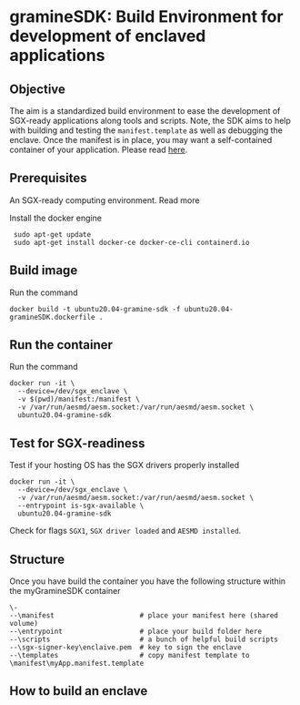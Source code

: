 # gramineSDK: Build Environment for development of enclaved applications 
## Objective
The aim is a standardized build environment to ease the development of SGX-ready applications along tools and scripts. Note, the SDK aims to help with building and testing the `manifest.template` as well as debugging the enclave. Once the manifest is in place, you may want a self-contained container of your application. Please read [here](https://github.com/enclaive/docker-gramineOS).

## Prerequisites
An SGX-ready computing environment. Read more

Install the docker engine
```
 sudo apt-get update
 sudo apt-get install docker-ce docker-ce-cli containerd.io
```

## Build image
Run the command
```
docker build -t ubuntu20.04-gramine-sdk -f ubuntu20.04-gramineSDK.dockerfile . 
```

## Run the container
Run the command
```
docker run -it \
  --device=/dev/sgx_enclave \
  -v $(pwd)/manifest:/manifest \
  -v /var/run/aesmd/aesm.socket:/var/run/aesmd/aesm.socket \ 
  ubuntu20.04-gramine-sdk
```
## Test for SGX-readiness
Test if your hosting OS has the SGX drivers properly installed
```
docker run -it \
  --device=/dev/sgx_enclave \
  -v /var/run/aesmd/aesm.socket:/var/run/aesmd/aesm.socket \
  --entrypoint is-sgx-available \ 
  ubuntu20.04-gramine-sdk
```
Check for flags `SGX1`, `SGX driver loaded` and `AESMD installed`.

## Structure
Once you have build the container you have the following structure within the myGramineSDK container
```
\-                              
--\manifest                     # place your manifest here (shared volume)
--\entrypoint                   # place your build folder here
--\scripts                      # a bunch of helpful build scripts
--\sgx-signer-key\enclaive.pem  # key to sign the enclave
--\templates                    # copy manifest template to \manifest\myApp.manifest.template
```
## How to build an enclave
